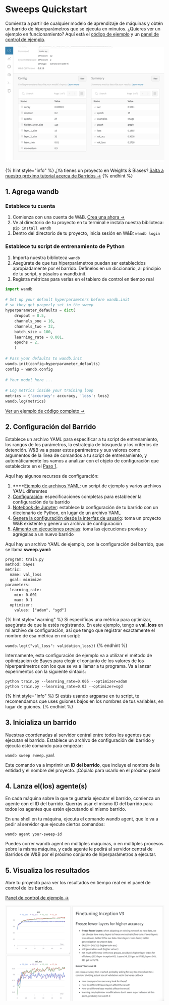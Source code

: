 # Sweeps Quickstart

Comienza a partir de cualquier modelo de aprendizaje de máquinas y obtén un barrido de hiperparámetros que se ejecuta en minutos. ¿Quieres ver un ejemplo en funcionamiento? Aquí está el [código de ejemplo](https://github.com/wandb/examples/tree/master/examples/pytorch/pytorch-cnn-fashion) y un [panel de control de ejemplo](https://app.wandb.ai/carey/pytorch-cnn-fashion/sweeps/v8dil26q).

![](../.gitbook/assets/image%20%2847%29%20%282%29%20%283%29%20%282%29.png)

{% hint style="info" %}
¿Ya tienes un proyecto en Weights & Biases? [Salta a nuestro próximo tutorial acerca de Barridos →](https://docs.wandb.ai/sweeps/existing-project)
{% endhint %}

## 1. Agrega wandb

### Establece tu cuenta

1. Comienza con una cuenta de W&B. [Crea una ahora →](http://app.wandb.ai/)
2. Ve al directorio de tu proyecto en tu terminal e instala nuestra biblioteca: `pip install wandb`
3. Dentro del directorio de tu proyecto, inicia sesión en W&B: `wandb login`

### Establece tu script de entrenamiento de Python

1. Importa nuestra biblioteca `wandb`  
2. Asegúrate de que tus hiperparámetros puedan ser establecidos apropiadamente por el barrido. Defínelos en un diccionario, al principio de tu script, y pásalos a wandb.init.
3. Registra métricas para verlas en el tablero de control en tiempo real

```python
import wandb

# Set up your default hyperparameters before wandb.init
# so they get properly set in the sweep
hyperparameter_defaults = dict(
    dropout = 0.5,
    channels_one = 16,
    channels_two = 32,
    batch_size = 100,
    learning_rate = 0.001,
    epochs = 2,
    )

# Pass your defaults to wandb.init
wandb.init(config=hyperparameter_defaults)
config = wandb.config

# Your model here ...

# Log metrics inside your training loop
metrics = {'accuracy': accuracy, 'loss': loss}
wandb.log(metrics)
```

 [Ver un ejemplo de código completo →](https://github.com/wandb/examples/tree/master/examples/pytorch/pytorch-cnn-fashion)

## 2. Configuración del Barrido

Establece un archivo YAML para especificar a tu script de entrenamiento, los rangos de los parámetros, la estrategia de búsqueda y los criterios de detención. W&B va a pasar estos parámetros y sus valores como argumentos de la línea de comandos a tu script de entrenamiento, y automáticamente los vamos a analizar con el objeto de configuración que estableciste en el [Paso 1](https://docs.wandb.ai/sweeps/quickstart#set-up-your-python-training-script).

 Aquí hay algunos recursos de configuración:

1.  ****[Ejemplo de archivos YAML](https://github.com/wandb/examples/tree/master/examples/keras/keras-cnn-fashion): un script de ejemplo y varios archivos YAML diferentes
2. [Configuración](https://docs.wandb.ai/sweeps/configuration): especificaciones completas para establecer la configuración de tu barrido
3.  [Notebook de Jupyter](https://docs.wandb.ai/sweeps/python-api): establece la configuración de tu barrido con un diccionario de Python, en lugar de un archivo YAML
4.  [Genera la configuración desde la interfaz de usuario](https://docs.wandb.ai/sweeps/existing-project): toma un proyecto W&B existente y genera un archivo de configuración
5.  [Alimento en ejecuciones previas](https://docs.wandb.com/sweeps/existing-project#seed-a-new-sweep-with-existing-runs): toma las ejecuciones previas y agrégalas a un nuevo barrido

Aquí hay un archivo YAML de ejemplo, con la configuración del barrido, que se llama **sweep.yaml:** 

```text
program: train.py
method: bayes
metric:
  name: val_loss
  goal: minimize
parameters:
  learning_rate:
    min: 0.001
    max: 0.1
  optimizer:
    values: ["adam", "sgd"]
```

{% hint style="warning" %}
Si especificas una métrica para optimizar, asegúrate de que la estés registrando. En este ejemplo, tengo a **val\_loss** en mi archivo de configuración, así que tengo que registrar exactamente el nombre de esa métrica en mi script:

`wandb.log({"val_loss": validation_loss})`
{% endhint %}

Internamente, esta configuración de ejemplo va a utilizar el método de optimización de Bayes para elegir el conjunto de los valores de los hiperparámetros con los que se va a llamar a tu programa. Va a lanzar experimentos con la siguiente sintaxis:

```text
python train.py --learning_rate=0.005 --optimizer=adam
python train.py --learning_rate=0.03 --optimizer=sgd
```

{% hint style="info" %}
Si estás usando argparse en tu script, te recomendamos que uses guiones bajos en los nombres de tus variables, en lugar de guiones.
{% endhint %}

## 3. Inicializa un barrido

Nuestras coordenadas al servidor central entre todos los agentes que ejecutan el barrido. Establece un archivo de configuración del barrido y ejecuta este comando para empezar:

```text
wandb sweep sweep.yaml
```

 Este comando va a imprimir un **ID del barrido**, que incluye el nombre de la entidad y el nombre del proyecto. ¡Cópialo para usarlo en el próximo paso!

## 4. Lanza el\(los\) agente\(s\)

En cada máquina sobre la que te gustaría ejecutar el barrido, comienza un agente con el ID del barrido. Querrás usar el mismo ID del barrido para todos los agentes que estén ejecutando el mismo barrido.

En una shell en tu máquina, ejecuta el comando wandb agent, que le va a pedir al servidor que ejecute ciertos comandos:

```text
wandb agent your-sweep-id
```

Puedes correr wandb agent en múltiples máquinas, o en múltiples procesos sobre la misma máquina, y cada agente le pedirá al servidor central de Barridos de W&B por el próximo conjunto de hiperparámetros a ejecutar.

## 5. Visualiza los resultados

Abre tu proyecto para ver los resultados en tiempo real en el panel de control de los barridos.

 [Panel de control de ejemplo →](https://app.wandb.ai/carey/pytorch-cnn-fashion)

![](../.gitbook/assets/image%20%2888%29%20%282%29%20%281%29.png)

